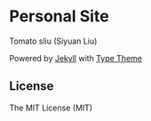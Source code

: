# Personal Site
Tomato sliu (Siyuan Liu)


Powered by <a href="http://jekyllrb.com">Jekyll</a> with <a href="https://rohanchandra.github.io/project/type/">Type Theme</a>

## License
The MIT License (MIT)
